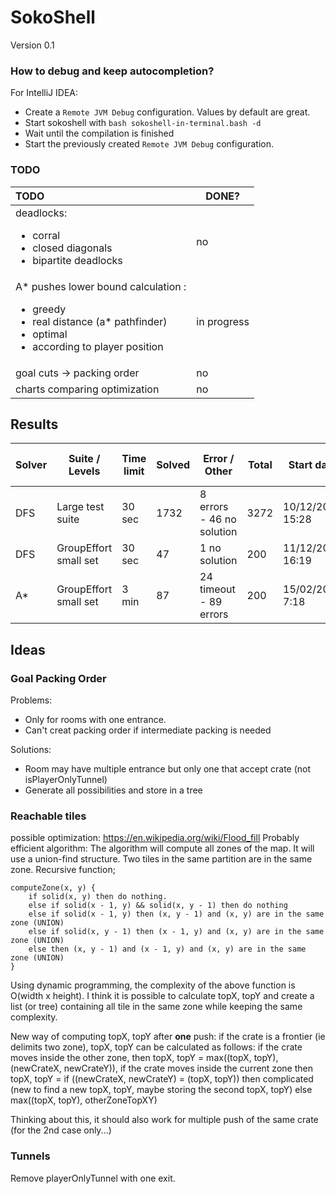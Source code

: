 # SokoShell

Version 0.1

### How to debug and keep autocompletion?

For IntelliJ IDEA:
* Create a `Remote JVM Debug` configuration. Values by default are great.
* Start sokoshell with `bash sokoshell-in-terminal.bash -d`
* Wait until the compilation is finished
* Start the previously created `Remote JVM Debug` configuration.


### TODO

| TODO                                                                                                                                                   | DONE?       |
|:-------------------------------------------------------------------------------------------------------------------------------------------------------|-------------|
| deadlocks:<ul><li>corral</li><li>closed diagonals</li><li>bipartite deadlocks</li></ul>                                                                | no          |
| A* pushes lower bound calculation :<ul><li>greedy</li><li>real distance (a* pathfinder)</li><li>optimal</li><li>according to player position</li></ul> | in progress |
| goal cuts -> packing order                                                                                                                             | no          |
| charts comparing optimization                                                                                                                          | no          |

## Results

| Solver | Suite / Levels        | Time limit | Solved | Error / Other             | Total | Start date       | End date         | Total run time |
|--------|-----------------------|------------|--------|---------------------------|-------|------------------|------------------|----------------|
| DFS    | Large test suite      | 30 sec     | 1732   | 8 errors - 46 no solution | 3272  | 10/12/2022 15:28 | 11/12/2022 04:43 | 13h 45min      |
| DFS    | GroupEffort small set | 30 sec     | 47     | 1 no solution             | 200   | 11/12/2022 16:19 | 11/12/2022 17:43 | 1h 24min       |
| A*     | GroupEffort small set | 3 min      | 87     | 24 timeout - 89 errors    | 200   | 15/02/2023 7:18  | 15/02/2023 8:56  | 1h 38min       |

## Ideas

### Goal Packing Order

Problems:
* Only for rooms with one entrance.
* Can't creat packing order if intermediate packing is needed

Solutions:
* Room may have multiple entrance but only one that accept crate (not isPlayerOnlyTunnel)
* Generate all possibilities and store in a tree

### Reachable tiles

possible optimization: https://en.wikipedia.org/wiki/Flood_fill
Probably efficient algorithm:
The algorithm will compute all zones of the map.
It will use a union-find structure. Two tiles in the same partition are in the same zone.
Recursive function;
```
computeZone(x, y) {
    if solid(x, y) then do nothing.
    else if solid(x - 1, y) && solid(x, y - 1) then do nothing
    else if solid(x - 1, y) then (x, y - 1) and (x, y) are in the same zone (UNION)
    else if solid(x, y - 1) then (x - 1, y) and (x, y) are in the same zone (UNION)
    else then (x, y - 1) and (x - 1, y) and (x, y) are in the same zone (UNION)
}
```
Using dynamic programming, the complexity of the above function is O(width x height).
I think it is possible to calculate topX, topY and create a list (or tree) containing all tile
in the same zone while keeping the same complexity.

New way of computing topX, topY after **one** push: if the crate is a frontier (ie delimits two zone),
topX, topY can be calculated as follows: if the crate moves inside the other zone, then 
topX, topY = max((topX, topY), (newCrateX, newCrateY)), if the crate moves inside the current zone then
topX, topY = if ((newCrateX, newCrateY) = (topX, topY)) then complicated (new to find a new topX, topY, maybe storing the second topX, topY)
             else max((topX, topY), otherZoneTopXY)

Thinking about this, it should also work for multiple push of the same crate (for the 2nd case only...)


### Tunnels

Remove playerOnlyTunnel with one exit.